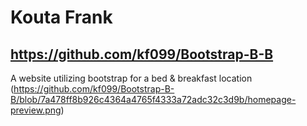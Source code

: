 # Kouta Frank
## https://github.com/kf099/Bootstrap-B-B
A website utilizing bootstrap for a bed & breakfast location
(https://github.com/kf099/Bootstrap-B-B/blob/7a478ff8b926c4364a4765f4333a72adc32c3d9b/homepage-preview.png)